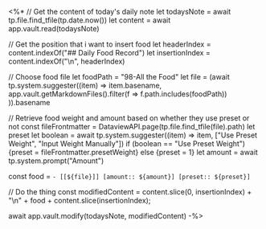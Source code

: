 <%*
// Get the content of today's daily note 
let todaysNote = await tp.file.find_tfile(tp.date.now())
let content = await app.vault.read(todaysNote)

// Get the position that i want to insert food
let headerIndex = content.indexOf("## Daily Food Record")
let insertionIndex = content.indexOf("\n", headerIndex)

// Choose food file
let foodPath = "98-All the Food"
let file = (await tp.system.suggester((item) => item.basename, app.vault.getMarkdownFiles().filter(f => f.path.includes(foodPath))
)).basename

// Retrieve food weight and amount based on whether they use preset or not
const fileFrontmatter = DataviewAPI.page(tp.file.find_tfile(file).path)
let preset
let boolean = await tp.system.suggester((item) => item, ["Use Preset Weight", "Input Weight Manually"])
if (boolean == "Use Preset Weight") {preset = fileFrontmatter.presetWeight} else {preset = 1}
let amount = await tp.system.prompt("Amount")

const food = `- [[${file}]] [amount:: ${amount}] [preset:: ${preset}]`

// Do the thing
const modifiedContent = content.slice(0, insertionIndex) + "\n" + food + content.slice(insertionIndex);

await app.vault.modify(todaysNote, modifiedContent)
-%>